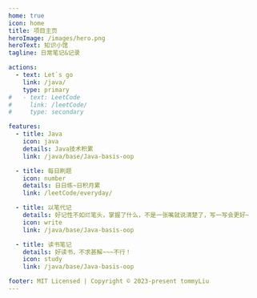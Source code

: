 ```yaml
---
home: true
icon: home
title: 项目主页
heroImage: /images/hero.png
heroText: 知识小馆
tagline: 日常笔记&记录

actions:
  - text: Let`s go
    link: /java/
    type: primary
#   - text: LeetCode
#     link: /leetCode/
#     type: secondary

features:
  - title: Java
    icon: java
    details: Java技术积累
    link: /java/base/Java-basis-oop

  - title: 每日刷题
    icon: number
    details: 日日练~日积月累
    link: /leetCode/everyday/

  - title: 以笔代记
    details: 好记性不如烂笔头，掌握了什么，不是一张嘴就说清楚了，写一写会更好~
    icon: write
    link: /java/base/Java-basis-oop

  - title: 读书笔记
    details: 好读书，不求甚解~~~不行！
    icon: study
    link: /java/base/Java-basis-oop

footer: MIT Licensed | Copyright © 2023-present tommyLiu
---
```

